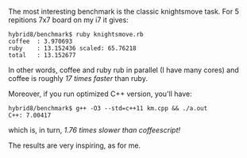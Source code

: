 The most interesting benchmark is the classic knightsmove task. For 5 repitions 7x7 board on my i7
it gives:

    hybrid8/benchmark$ ruby knightsmove.rb
    coffee	: 3.970693
    ruby	: 13.152436 scaled: 65.76218
    total	: 13.152677

In other words, coffee and ruby rub in parallel (I have many cores) and coffee is roughly
*17 times faster* than ruby.

Moreover, if you run optimized C++ version, you'll have:

    hybrid8/benchmark$ g++ -O3 --std=c++11 km.cpp && ./a.out
    C++: 7.00417

which is, in turn, *1.76 times slower than coffeescript!*

The results are very inspiring, as for me.

